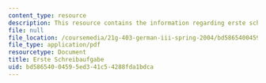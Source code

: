 ```yaml
---
content_type: resource
description: This resource contains the information regarding erste schreibaufgabe.
file: null
file_location: /coursemedia/21g-403-german-iii-spring-2004/bd58654004595ed341c54288fda1bdca_MIT21G_403S04_asg1_1.pdf
file_type: application/pdf
resourcetype: Document
title: Erste Schreibaufgabe
uid: bd586540-0459-5ed3-41c5-4288fda1bdca
---
```

